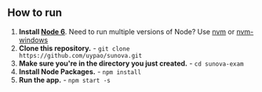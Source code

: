 ## How to run
1. **Install [Node 6](https://nodejs.org)**. Need to run multiple versions of Node? Use [nvm](https://github.com/creationix/nvm) or [nvm-windows](https://github.com/coreybutler/nvm-windows)
2. **Clone this repository.** - `git clone https://github.com/uypao/sunova.git`
3. **Make sure you're in the directory you just created.** - `cd sunova-exam`
4. **Install Node Packages.** - `npm install`
5. **Run the app.** - `npm start -s`
